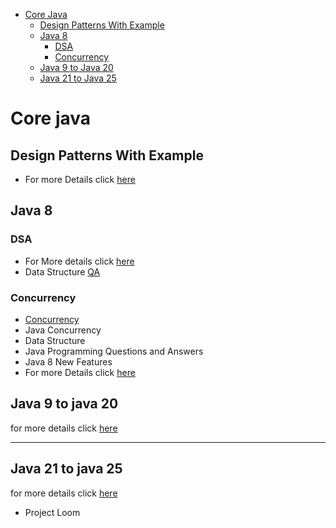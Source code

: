 

- [Core Java](#core-java)
   - [Design Patterns With Example](#Design-Patterns-With-Example)
   - [Java 8](#java-8)
      - [DSA](#DSA)
      - [Concurrency](#concurrency)
   - [Java 9 to Java 20](#java-9-to-java-20)
   - [Java 21 to Java 25](#java-21-to-java-25)


# Core java
## Design Patterns With Example
- For more Details click [here](/design_pattern/design_patterns.md)


## Java 8
### DSA
- For More details click [here](/java-8proj/data_structure.md)
- Data Structure [QA](/java-8proj/data_structureqa.md)
### Concurrency
- [Concurrency](/multithreading/readme.md)
- Java Concurrency
- Data Structure
- Java Programming Questions and Answers
- Java 8 New Features
- For more Details click [here](/java-8proj/readme.md)

## Java 9 to java 20
for more details click [here](java-20/readme.md)

<hr/>


## Java 21 to java 25
for more details click [here](java21-to-25/readme.md)
- Project Loom
